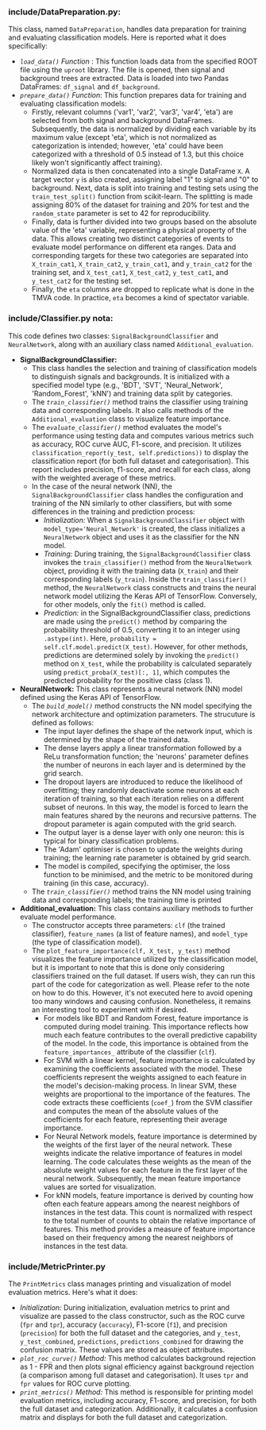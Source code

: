 
### include/DataPreparation.py: 

This class, named `DataPreparation`, handles data preparation for training and evaluating classification models. Here is reported what it does specifically:
- _`load_data()` Function_ : This function loads data from the specified ROOT file using the `uproot` library. The file is opened, then signal and background trees are extracted. Data is loaded into two Pandas DataFrames: `df_signal` and `df_background`.
- _`prepare_data()` Function_: This function prepares data for training and evaluating classification models:
    - Firstly, relevant columns ('var1', 'var2', 'var3', 'var4', 'eta') are selected from both signal and background DataFrames. Subsequently, the data is normalized by dividing each variable by its maximum value (except 'eta', which is not normalized as categorization is intended; however, 'eta' could have been categorized with a threshold of 0.5 instead of 1.3, but this choice likely won't significantly affect training).
    - Normalized data is then concatenated into a single DataFrame `X`. A target vector `y` is also created, assigning label "1" to signal and "0" to background. Next, data is split into training and testing sets using the `train_test_split()` function from scikit-learn. The splitting is made assigning 80% of the dataset for training and 20% for test and the `random_state` parameter is set to 42 for reproducibility.
    - Finally, data is further divided into two groups based on the absolute value of the 'eta' variable, representing a physical property of the data. This allows creating two distinct categories of events to evaluate model performance on different eta ranges. Data and corresponding targets for these two categories are separated into `X_train_cat1`, `X_train_cat2`, `y_train_cat1`, and `y_train_cat2` for the training set, and `X_test_cat1`, `X_test_cat2`, `y_test_cat1`, and `y_test_cat2` for the testing set.
    - Finally, the `eta` columns are dropped to replicate what is done in the TMVA code. In practice, `eta` becomes a kind of spectator variable.

### include/Classifier.py nota: 
This code defines two classes: `SignalBackgroundClassifier` and `NeuralNetwork`, along with an auxiliary class named `Additional_evaluation`.
- **SignalBackgroundClassifier:**
    - This class handles the selection and training of classification models to distinguish signals and backgrounds. It is initialized with a specified model type (e.g., 'BDT', 'SVT', 'Neural_Network', 'Random_Forest', 'kNN') and training data split by categories.
    - The _`train_classifier()`_ method trains the classifier using training data and corresponding labels. It also calls methods of the `Additional_evaluation` class to visualize feature importance.
    - The _`evaluate_classifier()`_ method evaluates the model's performance using testing data and computes various metrics such as accuracy, ROC curve AUC, F1-score, and precision. It utilizes `classification_report(y_test, self.predictions))` to display the classification report (for both full dataset and categorisation). This report includes precision, f1-score, and recall for each class, along with the weighted average of these metrics.
    - In the case of the neural network (NN), the `SignalBackgroundClassifier` class handles the configuration and training of the NN similarly to other classifiers, but with some differences in the training and prediction process:
       - _Initialization:_ When a `SignalBackgroundClassifier` object with `model_type='Neural_Network'` is created, the class initializes a `NeuralNetwork` object and uses it as the classifier for the NN model.
       - _Training:_ During training, the `SignalBackgroundClassifier` class invokes the `train_classifier()` method from the `NeuralNetwork` object, providing it with the training data (`X_train`) and their corresponding labels (`y_train`). Inside the `train_classifier()` method, the `NeuralNetwork` class constructs and trains the neural network model utilizing the Keras API of TensorFlow. Conversely, for other models, only the `fit()` method is called.
       - _Prediction:_ in the SignalBackgroundClassifier class, predictions are made using the `predict()` method by comparing the probability threshold of 0.5, converting it to an integer using `.astype(int)`. Here, `probability = self.clf.model.predict(X_test)`. However, for other methods, predictions are determined solely by invoking the `predict()` method on `X_test`, while the probability is calculated separately using `predict_proba(X_test)[:, 1]`, which computes the predicted probability for the positive class (class 1).
- **NeuralNetwork:** This class represents a neural network (NN) model defined using the Keras API of TensorFlow.
    - The _`build_model()`_ method constructs the NN model specifying the network architecture and optimization parameters. The strucuture is defined as follows:
        - The input layer defines the shape of the network input, which is determined by the shape of the trained data.
        - The dense layers apply a linear transformation followed by a ReLu transformation function; the 'neurons' parameter defines the number of neurons in each layer and is determined by the grid search.
        - The dropout layers are introduced to reduce the likelihood of overfitting; they randomly deactivate some neurons at each iteration of training, so that each iteration relies on a different subset of neurons. In this way, the model is forced to learn the main features shared by the neurons and recursive patterns. The dropout parameter is again computed with the grid search.
        - The output layer is a dense layer with only one neuron: this is typical for binary classification problems.
        - The 'Adam' optimiser is chosen to update the weights during training; the learning rate parameter is obtained by grid search.
        - The model is compiled, specifying the optimiser, the loss function to be minimised, and the metric to be monitored during training (in this case, accuracy).
    - The _`train_classifier()`_ method trains the NN model using training data and corresponding labels; the training time is printed
- **Additional_evaluation:** This class contains auxiliary methods to further evaluate model performance.
    - The constructor accepts three parameters: `clf` (the trained classifier), `feature_names` (a list of feature names), and `model_type` (the type of classification model).    
    - The `plot_feature_importance(clf, X_test, y_test)` method visualizes the feature importance utilized by the classification model, but it is important to note that this is done only considering classifiers trained on the full dataset. If users wish, they can run this part of the code for categorization as well. Please refer to the note on how to do this. However, it's not executed here to avoid opening too many windows and causing confusion. Nonetheless, it remains an interesting tool to experiment with if desired.
         - For models like BDT and Random Forest, feature importance is computed during model training. This importance reflects how much each feature contributes to the overall predictive capability of the model. In the code, this importance is obtained from the `feature_importances_` attribute of the classifier (`clf`).
         - For SVM with a linear kernel, feature importance is calculated by examining the coefficients associated with the model. These coefficients represent the weights assigned to each feature in the model's decision-making process. In linear SVM, these weights are proportional to the importance of the features. The code extracts these coefficients (`coef_`) from the SVM classifier and computes the mean of the absolute values of the coefficients for each feature, representing their average importance.
         - For Neural Network models, feature importance is determined by the weights of the first layer of the neural network. These weights indicate the relative importance of features in model learning. The code calculates these weights as the mean of the absolute weight values for each feature in the first layer of the neural network. Subsequently, the mean feature importance values are sorted for visualization.
         - For kNN models, feature importance is derived by counting how often each feature appears among the nearest neighbors of instances in the test data. This count is normalized with respect to the total number of counts to obtain the relative importance of features. This method provides a measure of feature importance based on their frequency among the nearest neighbors of instances in the test data.



### include/MetricPrinter.py
The `PrintMetrics` class manages printing and visualization of model evaluation metrics. Here's what it does:
- _Initialization:_  During initialization, evaluation metrics to print and visualize are passed to the class constructor, such as the ROC curve (`fpr` and `tpr`), accuracy (`accuracy`), F1-score (`f1`), and precision (`precision`) for both the full dataset and the categories, and `y_test`, `y_test_combined`, `predictions`, `predictions_combined` for drawing the confusion matrix. These values are stored as object attributes. 
- _`plot_roc_curve()` Method:_ This method calculates background rejection as 1 - FPR and then plots signal efficiency against background rejection (a comparison among full dataset and categorisation). It uses `tpr` and `fpr` values for ROC curve plotting.
- _`print_metrics()` Method:_  This method is responsible for printing model evaluation metrics, including accuracy, F1-score, and precision, for both the full dataset and categorization. Additionally, it calculates a confusion matrix and displays for both the full dataset and categorization.